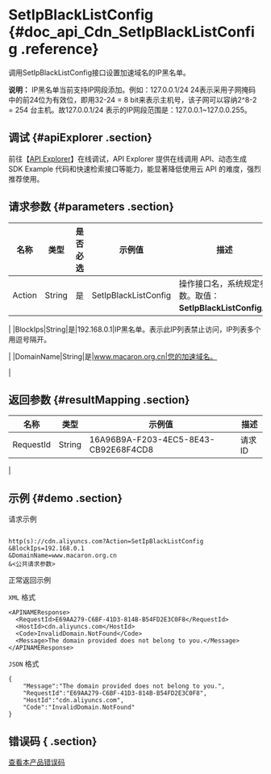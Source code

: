# SetIpBlackListConfig {#doc_api_Cdn_SetIpBlackListConfig .reference}

调用SetIpBlackListConfig接口设置加速域名的IP黑名单。

**说明：** IP黑名单当前支持IP网段添加。例如：127.0.0.1/24 24表示采用子网掩码中的前24位为有效位，即用32-24 = 8 bit来表示主机号，该子网可以容纳2^8-2 = 254 台主机。故127.0.0.1/24 表示的IP网段范围是：127.0.0.1~127.0.0.255。

## 调试 {#apiExplorer .section}

前往【[API Explorer](https://api.aliyun.com/#product=Cdn&api=SetIpBlackListConfig)】在线调试，API Explorer 提供在线调用 API、动态生成 SDK Example 代码和快速检索接口等能力，能显著降低使用云 API 的难度，强烈推荐使用。

## 请求参数 {#parameters .section}

|名称|类型|是否必选|示例值|描述|
|--|--|----|---|--|
|Action|String|是|SetIpBlackListConfig|操作接口名，系统规定参数。取值：**SetIpBlackListConfig**。

 |
|BlockIps|String|是|192.168.0.1|IP黑名单。表示此IP列表禁止访问，IP列表多个用逗号隔开。

 |
|DomainName|String|是|www.macaron.org.cn|您的加速域名。

 |

## 返回参数 {#resultMapping .section}

|名称|类型|示例值|描述|
|--|--|---|--|
|RequestId|String|16A96B9A-F203-4EC5-8E43-CB92E68F4CD8|请求ID

 |

## 示例 {#demo .section}

请求示例

``` {#request_demo}

http(s)://cdn.aliyuncs.com?Action=SetIpBlackListConfig
&BlockIps=192.168.0.1
&DomainName=www.macaron.org.cn
&<公共请求参数>

```

正常返回示例

`XML` 格式

``` {#xml_return_success_demo}
<APINAMEResponse>
  <RequestId>E69AA279-C6BF-41D3-814B-B54FD2E3C0F8</RequestId>
  <HostId>cdn.aliyuncs.com</HostId>
  <Code>InvalidDomain.NotFound</Code>
  <Message>The domain provided does not belong to you.</Message>
</APINAMEResponse>

```

`JSON` 格式

``` {#json_return_success_demo}
{
	"Message":"The domain provided does not belong to you.",
	"RequestId":"E69AA279-C6BF-41D3-814B-B54FD2E3C0F8",
	"HostId":"cdn.aliyuncs.com",
	"Code":"InvalidDomain.NotFound"
}
```

## 错误码 { .section}

[查看本产品错误码](https://error-center.aliyun.com/status/product/Cdn)

